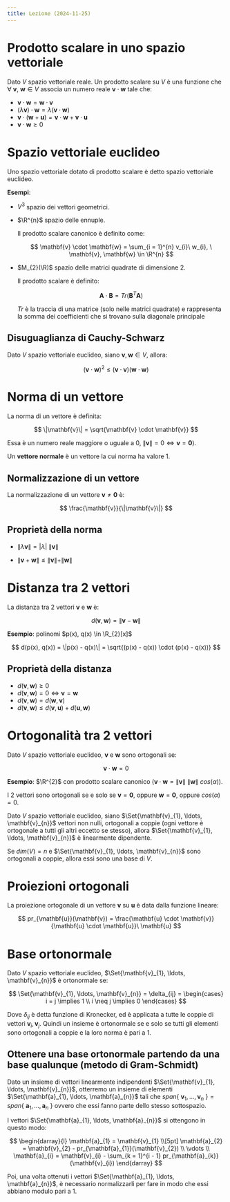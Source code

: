 ```yaml
---
title: Lezione (2024-11-25)
---
```


# Prodotto scalare in uno spazio vettoriale

Dato $V$ spazio vettoriale reale. Un prodotto scalare su $V$ è una funzione che
$\forall\ \mathbf{v}, \ \mathbf{w} \in V$ associa un numero reale
$\mathbf{v} \cdot \mathbf{w}$ tale che:

- $\mathbf{v} \cdot \mathbf{w} = \mathbf{w} \cdot \mathbf{v}$
- $(\lambda \mathbf{v}) \cdot \mathbf{w} = \lambda (\mathbf{v} \cdot \mathbf{w})$
- $\mathbf{v} \cdot (\mathbf{w} + \mathbf{u}) = \mathbf{v} \cdot \mathbf{w} + \mathbf{v} \cdot \mathbf{u}$
- $\mathbf{v} \cdot \mathbf{w} \geq 0$

# Spazio vettoriale euclideo

Uno spazio vettoriale dotato di prodotto scalare è detto spazio vettoriale
euclideo.

**Esempi**:

- $V^{3}$ spazio dei vettori geometrici.

- $\R^{n}$ spazio delle ennuple.

  Il prodotto scalare canonico è definito come:

  $$
  \mathbf{v} \cdot \mathbf{w} = \sum_{i = 1}^{n} v_{i}\ w_{i}, \ \mathbf{v}, \mathbf{w} \in \R^{n}
  $$

- $M_{2}(\R)$ spazio delle matrici quadrate di dimensione 2.

  Il prodotto scalare è definito:

  $$
  \mathbf{A} \cdot \mathbf{B} = Tr(\mathbf{B}^{T} \mathbf{A})
  $$

  $Tr$ è la traccia di una matrice (solo nelle matrici quadrate) e rappresenta
  la somma dei coefficienti che si trovano sulla diagonale principale

## Disuguaglianza di Cauchy-Schwarz

Dato $V$ spazio vettoriale euclideo, siano $\mathbf{v}, \mathbf{w} \in V$,
allora:

$$
(\mathbf{v} \cdot \mathbf{w})^{2} \leq (\mathbf{v} \cdot \mathbf{v})(\mathbf{w} \cdot \mathbf{w})
$$

# Norma di un vettore

La norma di un vettore è definita:

$$
\|\mathbf{v}\| = \sqrt{\mathbf{v} \cdot \mathbf{v}}
$$

Essa è un numero reale maggiore o uguale a $0$,
$\|\mathbf{v}\| = 0 \iff \mathbf{v} = \mathbf{0}$).

Un **vettore normale** è un vettore la cui norma ha valore $1$.

## Normalizzazione di un vettore

La normalizzazione di un vettore $\mathbf{v} \neq \mathbf{0}$ è:

$$
\frac{\mathbf{v}}{\|\mathbf{v}\|}
$$

## Proprietà della norma

- $\|\lambda \mathbf{v}\| = |\lambda|\ \|\mathbf{v}\|$

- $\|\mathbf{v} + \mathbf{w}\| \leq \|\mathbf{v}\| + \|\mathbf{w}\|$

# Distanza tra 2 vettori

La distanza tra 2 vettori $\mathbf{v}$ e $\mathbf{w}$ è:

$$
d(\mathbf{v}, \mathbf{w}) = \|\mathbf{v} - \mathbf{w}\|
$$

**Esempio**: polinomi $p(x), q(x) \in \R_{2}[x]$

$$
d(p(x), q(x)) = \|p(x) - q(x)\| = \sqrt{(p(x) - q(x)) \cdot (p(x) - q(x))}
$$

## Proprietà della distanza

- $d(\mathbf{v}, \mathbf{w}) \geq 0$
- $d(\mathbf{v}, \mathbf{w}) = 0 \iff \mathbf{v} = \mathbf{w}$
- $d(\mathbf{v}, \mathbf{w}) = d(\mathbf{w}, \mathbf{v})$
- $d(\mathbf{v}, \mathbf{w}) \leq d(\mathbf{v}, \mathbf{u}) + d(\mathbf{u}, \mathbf{w})$

# Ortogonalità tra 2 vettori

Dato $V$ spazio vettoriale euclideo, $\mathbf{v}$ e $\mathbf{w}$ sono ortogonali
se:

$$
\mathbf{v} \cdot \mathbf{w} = 0
$$

**Esempio**: $\R^{2}$ con prodotto scalare canonico
($\mathbf{v} \cdot \mathbf{w} = \|\mathbf{v}\|\ \|\mathbf{w}\|\ cos(\alpha)$).

I $2$ vettori sono ortogonali se e solo se $\mathbf{v} = \mathbf{0}$, oppure
$\mathbf{w} = \mathbf{0}$, oppure $cos(\alpha) = 0$.

Dato $V$ spazio vettoriale euclideo, siano
$\Set{\mathbf{v}_{1}, \ldots, \mathbf{v}_{n}}$ vettori non nulli, ortogonali a
coppie (ogni vettore è ortogonale a tutti gli altri eccetto se stesso), allora
$\Set{\mathbf{v}_{1}, \ldots, \mathbf{v}_{n}}$ è linearmente dipendente.

Se $dim(V) = n$ e $\Set{\mathbf{v}_{1}, \ldots, \mathbf{v}_{n}}$ sono ortogonali
a coppie, allora essi sono una base di $V$.

# Proiezioni ortogonali

La proiezione ortogonale di un vettore $\mathbf{v}$ su $\mathbf{u}$ è data dalla
funzione lineare:

$$
pr_{\mathbf{u}}(\mathbf{v}) = \frac{\mathbf{u} \cdot \mathbf{v}}{\mathbf{u} \cdot \mathbf{u}}\ \mathbf{u}
$$

# Base ortonormale

Dato $V$ spazio vettoriale euclideo,
$\Set{\mathbf{v}_{1}, \ldots, \mathbf{v}_{n}}$ è ortonormale se:

$$
\Set{\mathbf{v}_{1}, \ldots, \mathbf{v}_{n}} = \delta_{ij} = \begin{cases}
i = j \implies 1 \\
i \neq j \implies 0
\end{cases}
$$

Dove $\delta_{ij}$ è detta funzione di Kronecker, ed è applicata a tutte le
coppie di vettori $\mathbf{v}_{i}, \mathbf{v}_{j}$. Quindi un insieme è
ortonormale se e solo se tutti gli elementi sono ortogonali a coppie e la loro
norma è pari a $1$.

## Ottenere una base ortonormale partendo da una base qualunque (metodo di Gram-Schmidt)

Dato un insieme di vettori linearmente indipendenti
$\Set{\mathbf{v}_{1}, \ldots, \mathbf{v}_{n}}$, otterremo un insieme di elementi
$\Set{\mathbf{a}_{1}, \ldots, \mathbf{a}_{n}}$ tali che
$span\{\ \mathbf{v}_{1}, \ldots, \mathbf{v}_{n}\ \} = span\{\ \mathbf{a}_{1}, \ldots, \mathbf{a}_{n}\ \}$
ovvero che essi fanno parte dello stesso sottospazio.

I vettori $\Set{\mathbf{a}_{1}, \ldots, \mathbf{a}_{n}}$ si ottengono in questo
modo:

$$
\begin{darray}{l}
\mathbf{a}_{1} = \mathbf{v}_{1} \\[5pt]
\mathbf{a}_{2} = \mathbf{v}_{2} - pr_{\mathbf{a}_{1}}(\mathbf{v}_{2}) \\
\vdots \\
\mathbf{a}_{i} = \mathbf{v}_{i} - \sum_{k = 1}^{i - 1} pr_{\mathbf{a}_{k}}(\mathbf{v}_{i})
\end{darray}
$$

Poi, una volta ottenuti i vettori
$\Set{\mathbf{a}_{1}, \ldots, \mathbf{a}_{n}}$, è necessario normalizzarli per
fare in modo che essi abbiano modulo pari a $1$.
